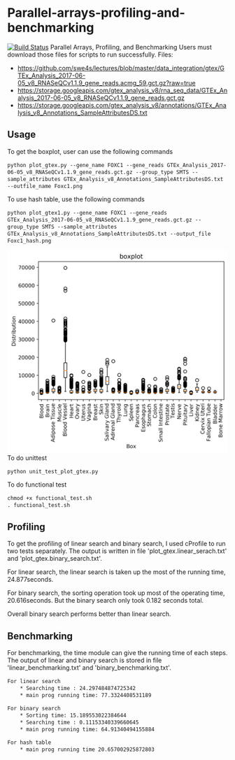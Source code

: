 # Parallel-arrays-profiling-and-benchmarking
[![Build Status](https://travis-ci.com/cu-swe4s-fall-2019/parallel-arrays-profiling-and-benchmarking-chzh1418.svg?branch=master)](https://travis-ci.com/cu-swe4s-fall-2019/parallel-arrays-profiling-and-benchmarking-chzh1418)
Parallel Arrays, Profiling, and Benchmarking
Users must download those files for scripts to run successfully.
Files:
- https://github.com/swe4s/lectures/blob/master/data_integration/gtex/GTEx_Analysis_2017-06-05_v8_RNASeQCv1.1.9_gene_reads.acmg_59.gct.gz?raw=true
- https://storage.googleapis.com/gtex_analysis_v8/rna_seq_data/GTEx_Analysis_2017-06-05_v8_RNASeQCv1.1.9_gene_reads.gct.gz
- https://storage.googleapis.com/gtex_analysis_v8/annotations/GTEx_Analysis_v8_Annotations_SampleAttributesDS.txt

## Usage
To get the boxplot, user can use the following commands
```
python plot_gtex.py --gene_name FOXC1 --gene_reads GTEx_Analysis_2017-06-05_v8_RNASeQCv1.1.9_gene_reads.gct.gz --group_type SMTS --sample_attributes GTEx_Analysis_v8_Annotations_SampleAttributesDS.txt --outfile_name Foxc1.png
```
To use hash table, use the following commands
```
python plot_gtex1.py --gene_name FOXC1 --gene_reads GTEx_Analysis_2017-06-05_v8_RNASeQCv1.1.9_gene_reads.gct.gz --group_type SMTS --sample_attributes GTEx_Analysis_v8_Annotations_SampleAttributesDS.txt --output_file Foxc1_hash.png
```
![](Foxc1_hash.png)
To do unittest
```
python unit_test_plot_gtex.py
```

To do functional test
```
chmod +x functional_test.sh
. functional_test.sh
```

## Profiling
To get the profiling of linear search and binary search, I used cProfile to run two tests separately. The output is written in file 'plot_gtex.linear_serach.txt' and 'plot_gtex.binary_search.txt'.

For linear search, the linear search is taken up the most of the running time, 24.877seconds. 

For binary search, the sorting operation took up most of the operating time, 20.616seconds. But the binary search only took 0.182 seconds total.

Overall binary search performs better than linear search.

## Benchmarking
For benchmarking, the time module can give the running time of each steps. The output of linear and binary search is stored in file 'linear_benchmarking.txt' and 'binary_benchmarking.txt'.
```
For linear search
	* Searching time : 24.297484874725342
	* main prog running time: 77.3324408531189
```
```
For binary search
	* Sorting time: 15.189553022384644
	* Searching time : 0.11153340339660645
	* main prog running time: 64.91340494155884
```
```
For hash table
	* main prog running time 20.657002925872803
```
